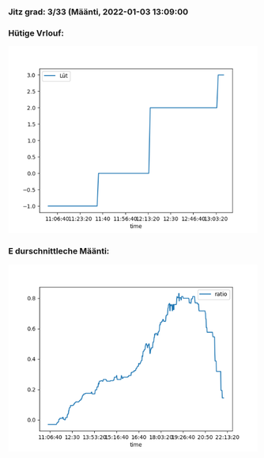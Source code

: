 ### Jitz grad: 3/33 (Määnti, 2022-01-03 13:09:00

### Hütige Vrlouf:
![Graph](Today.png)

### E durschnittleche Määnti:
![Graph](Määnti.png)